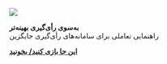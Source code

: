 ![](http://pourdamghani.github.io/ballot/img/fa-logo.png)

**به‌سوی رأی‌گیری بهینه‌تر**     
راهنمایی تعاملی برای سامانه‌های رأی‌گیری جایگزین

**[این جا بازی کنید/ بخونید](https://pourdamghani.github.io/ballot/)**
